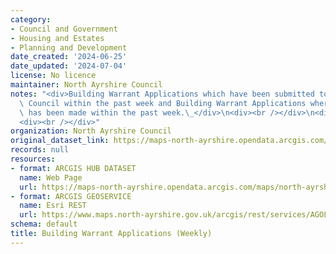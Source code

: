 ```yaml
---
category:
- Council and Government
- Housing and Estates
- Planning and Development
date_created: '2024-06-25'
date_updated: '2024-07-04'
license: No licence
maintainer: North Ayrshire Council
notes: "<div>Building Warrant Applications which have been submitted to North Ayrshire\
  \ Council within the past week and Building Warrant Applications where a decision\
  \ has been made within the past week.\_</div>\n<div><br /></div>\n<div><br /></div>\n\
  <div><br /></div>"
organization: North Ayrshire Council
original_dataset_link: https://maps-north-ayrshire.opendata.arcgis.com/maps/north-ayrshire::building-warrant-applications-weekly
records: null
resources:
- format: ARCGIS HUB DATASET
  name: Web Page
  url: https://maps-north-ayrshire.opendata.arcgis.com/maps/north-ayrshire::building-warrant-applications-weekly
- format: ARCGIS GEOSERVICE
  name: Esri REST
  url: https://www.maps.north-ayrshire.gov.uk/arcgis/rest/services/AGOL/Building_Warrant_Applications_Weekly/FeatureServer
schema: default
title: Building Warrant Applications (Weekly)
---
```

